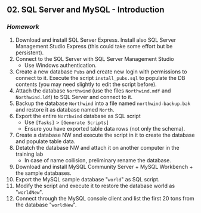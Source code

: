 ## 02. SQL Server and MySQL - Introduction
### _Homework_

1.	Download and install SQL Server Express. Install also SQL Server Management Studio Express (this could take some effort but be persistent).
1.	Connect to the SQL Server with SQL Server Management Studio
	*	Use Windows authentication.
1.	Create a new database `Pubs` and create new login with permissions to connect to it. Execute the script `install_pubs.sql` to populate the DB contents (you may need slightly to edit the script before).
1.	Attach the database `Northwind` (use the files `Northwind.mdf` and `Northwind.ldf`) to SQL Server and connect to it.
1.	Backup the database `Northwind` into a file named `northwind-backup.bak` and restore it as database named `North`.
1.	Export the entire `Northwind` database as SQL script
	*	Use `[Tasks]` > `[Generate Scripts]`
	*	Ensure you have exported table data rows (not only the schema).
1.	Create a database NW and execute the script in it to create the database and populate table data.
1.	Detatch the database NW and attach it on another computer in the training lab
	*	In case of name collision, preliminary rename the database.
1.	Download and install MySQL Community Server  + MySQL Workbench + the sample databases.
1.	Export the MySQL sample database "`world`" as SQL script.
1.	Modify the script and execute it to restore the database world as "`worldNew`".
1.	Connect through the MySQL console client and list the first 20 tons from the database "`worldNew`".

